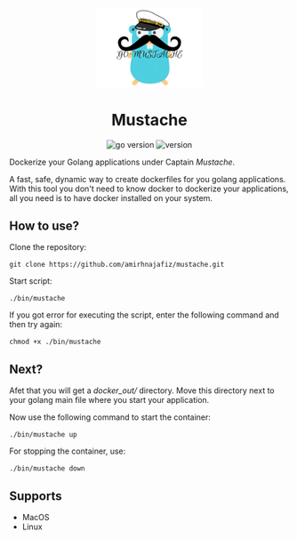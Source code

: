 <p align="center">
    <img src=".github/readme/logo.png" width="192" alt="logo" />
</p>

<h1 align="center">
    Mustache
</h1>

<p align="center">
    <img src="https://img.shields.io/badge/Docker-3.9-66ADD8?style=for-the-badge&logo=docker" alt="go version" />
    <img src="https://img.shields.io/badge/Version-1.1.2-informational?style=for-the-badge&logo=none" alt="version" />
</p>

Dockerize your Golang applications under Captain *Mustache*.

A fast, safe, dynamic way to create dockerfiles for you golang applications.<br />
With this tool you don't need to know docker to dockerize your applications, all you need is to have docker installed
on your system.

## How to use?
Clone the repository:
```shell
git clone https://github.com/amirhnajafiz/mustache.git
```

Start script:
```shell
./bin/mustache
```

If you got error for executing the script, enter the following command and then try again:
```shell
chmod +x ./bin/mustache
```

## Next?
Afet that you will get a _docker_out/_ directory. Move this directory next to your golang main file where
you start your application.

Now use the following command to start the container:
```shell
./bin/mustache up
```

For stopping the container, use:
```shell
./bin/mustache down
```

## Supports
- MacOS
- Linux
